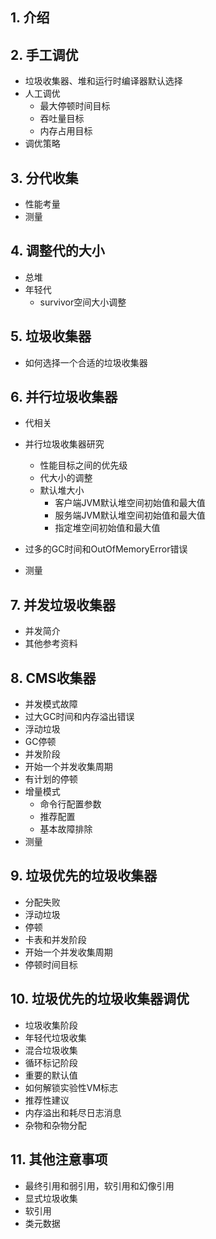 ## 1. 介绍
## 2. 手工调优
- 垃圾收集器、堆和运行时编译器默认选择
- 人工调优
	- 最大停顿时间目标
	- 吞吐量目标
	- 内存占用目标
- 调优策略

## 3. 分代收集
- 性能考量
- 测量

## 4. 调整代的大小
- 总堆
- 年轻代
	- survivor空间大小调整

## 5. 垃圾收集器
- 如何选择一个合适的垃圾收集器

## 6. 并行垃圾收集器
- 代相关
- 并行垃圾收集器研究
	- 性能目标之间的优先级
	- 代大小的调整
	- 默认堆大小
		- 客户端JVM默认堆空间初始值和最大值
		- 服务端JVM默认堆空间初始值和最大值
		- 指定堆空间初始值和最大值

- 过多的GC时间和OutOfMemoryError错误
- 测量

## 7. 并发垃圾收集器
- 并发简介
- 其他参考资料

## 8. CMS收集器
- 并发模式故障
- 过大GC时间和内存溢出错误
- 浮动垃圾
- GC停顿
- 并发阶段
- 开始一个并发收集周期
- 有计划的停顿
- 增量模式
	- 命令行配置参数
	- 推荐配置
	- 基本故障排除
- 测量

## 9. 垃圾优先的垃圾收集器
- 分配失败
- 浮动垃圾 
- 停顿
- 卡表和并发阶段
- 开始一个并发收集周期
- 停顿时间目标

## 10. 垃圾优先的垃圾收集器调优  
- 垃圾收集阶段
- 年轻代垃圾收集
- 混合垃圾收集
- 循环标记阶段
- 重要的默认值
- 如何解锁实验性VM标志
- 推荐性建议
- 内存溢出和耗尽日志消息
- 杂物和杂物分配

## 11. 其他注意事项
- 最终引用和弱引用，软引用和幻像引用
- 显式垃圾收集
- 软引用
- 类元数据